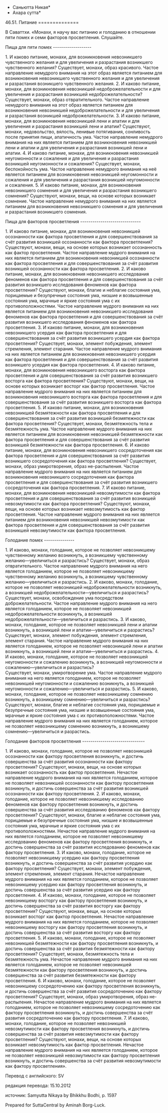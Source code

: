 * Саньютта Никая*
* Ахара сутта*

46\.51\. Питание
\=\=\=\=\=\=\=\=\=\=\=\=\=\=

В Саваттхи\. «Монахи, я научу вас питанию и голоданию в отношении пяти помех и семи факторов просветления\. Слушайте\.

Пища для пяти помех
\-\-\-\-\-\-\-\-\-\-\-\-\-\-\-\-\-\-\-

1\. И каково питание, монахи, для возникновения невозникшего чувственного желания и для увеличения и разрастания возникшего чувственного желания? Существует, монахи, образ красивого\. Частое направление немудрого внимания на этот образ является питанием для возникновения невозникшего чувственного желания и для увеличения и разрастания возникшего чувственного желания\.
2\. И каково питание, монахи, для возникновения невозникшей недоброжелательности и для увеличения и разрастания возникшей недоброжелательности? Существует, монахи, образ отвратительного\. Частое направление немудрого внимания на этот образ является питанием для возникновения невозникшей недоброжелательности и для увеличения и разрастания возникшей недоброжелательности\.
3\. И каково питание, монахи, для возникновения невозникшей лени и апатии и для увеличения и разрастания возникшей лени и апатии? Существуют, монахи, недовольство, вялость, ленивые потягивания, сонливость после принятия пищи, апатичность ума\. Частое направление немудрого внимания на них является питанием для возникновения невозникшей лени и апатии и для увеличения и разрастания возникшей лени и апатии\.
4\. И каково питание, монахи, для возникновения невозникшей неугомонности и сожаления и для увеличения и разрастания возникшей неугомонности и сожаления? Существует, монахи, беспокойность ума\. Частое направление немудрого внимания на неё является питанием для возникновения невозникшей неугомонности и сожаления и для увеличения и разрастания возникшей неугомонности и сожаления\.
5\. И каково питание, монахи, для возникновения невозникшего сомнения и для увеличения и разрастания возникшего сомнения? Существуют, монахи, вещи, на основе которых возникает сомнение\. Частое направление немудрого внимания на них является питанием для возникновения невозникшего сомнения и для увеличения и разрастания возникшего сомнения\.

Пища для факторов просветления
\-\-\-\-\-\-\-\-\-\-\-\-\-\-\-\-\-\-\-\-\-\-\-\-\-\-\-\-\-\-

1\. И каково питание, монахи, для возникновения невозникшей осознанности как фактора просветления и для совершенствования за счёт развития возникшей осознанности как фактора просветления? Существуют, монахи, вещи, на основе которых возникает осознанность как фактор просветления\. Частое направление мудрого внимания на них является питанием для возникновения невозникшей осознанности как фактора просветления и для совершенствования за счёт развития возникшей осознанности как фактора просветления\.
2\. И каково питание, монахи, для возникновения невозникшего исследования феноменов как фактора просветления и для совершенствования за счёт развития возникшего исследования феноменов как фактора просветления? Существуют, монахи, благие и неблагие состояния ума, порицаемые и безупречные состояния ума, низшие и возвышенные состояния ума, мрачные и яркие состояния ума с их противоположностями\. Частое направление мудрого внимания на них является питанием для возникновения невозникшего исследования феноменов как фактора просветления и для совершенствования за счёт развития возникшего исследования феноменов как фактора просветления\.
3\. И каково питание, монахи, для возникновения невозникшего усердия как фактора просветления и для совершенствования за счёт развития возникшего усердия как фактора просветления? Существует, монахи, элемент побуждения, элемент стремления, элемент старания\. Частое направление мудрого внимания на них является питанием для возникновения невозникшего усердия как фактора просветления и для совершенствования за счёт развития возникшего усердия как фактора просветления\.
4\. И каково питание, монахи, для возникновения невозникшего восторга как фактора просветления и для совершенствования за счёт развития возникшего восторга как фактора просветления? Существуют, монахи, вещи, на основе которых возникает восторг как фактор просветления\. Частое направление мудрого внимания на них является питанием для возникновения невозникшего восторга как фактора просветления и для совершенствования за счёт развития возникшего восторга как фактора просветления\.
5\. И каково питание, монахи, для возникновения невозникшей безмятежности как фактора просветления и для совершенствования за счёт развития возникшей безмятежности как фактора просветления? Существует, монахи, безмятежность тела и безмятежность ума\. Частое направление мудрого внимания на них является питанием для возникновения невозникшей безмятежности как фактора просветления и для совершенствования за счёт развития возникшей безмятежности как фактора просветления\.
6\. И каково питание, монахи, для возникновения невозникшего сосредоточения как фактора просветления и для совершенствования за счёт развития возникшего сосредоточения как фактора просветления? Существует, монахи, образ умиротворения, образ не\-распыления\. Частое направление мудрого внимания на них является питанием для возникновения невозникшего сосредоточения как фактора просветления и для совершенствования за счёт развития возникшего сосредоточения как фактора просветления\.
7\. И каково питание, монахи, для возникновения невозникшей невозмутимости как фактора просветления и для совершенствования за счёт развития возникшей невозмутимости как фактора просветления? Существуют, монахи, вещи, на основе которых возникает невозмутимость как фактор просветления\. Частое направление мудрого внимания на них является питанием для возникновения невозникшей невозмутимости как фактора просветления и для совершенствования за счёт развития возникшей невозмутимости как фактора просветления\.

Голодание помех
\-\-\-\-\-\-\-\-\-\-\-\-\-\-\-

1\. И каково, монахи, голодание, которое не позволяет невозникшему чувственному желанию возникнуть, а возникшему чувственному желанию—увеличиться и разрастись? Существует, монахи, образ отвратительного\. Частое направление мудрого внимания на него является голоданием, которое не позволяет невозникшему чувственному желанию возникнуть, а возникшему чувственному желанию—увеличиться и разрастись\.
2\. И каково, монахи, голодание, которое не позволяет невозникшей недоброжелательности возникнуть, а возникшей недоброжелательности—увеличиться и разрастись? Существует, монахи, освобождение ума посредством доброжелательности\. Частое направление мудрого внимания на него является голоданием, которое не позволяет невозникшей недоброжелательности возникнуть, а возникшей недоброжелательности—увеличиться и разрастись\.
3\. И каково, монахи, голодание, которое не позволяет невозникшей лени и апатии возникнуть, а возникшей лени и апатии—увеличиться и разрастись? Существует, монахи, элемент побуждения, элемент стремления, элемент старания\. Частое направление мудрого внимания на них является голоданием, которое не позволяет невозникшей лени и апатии возникнуть, а возникшей лени и апатии—увеличиться и разрастись\.
4\. И каково, монахи, голодание, которое не позволяет невозникшей неугомонности и сожалению возникнуть, а возникшей неугомонности и сожалению—увеличиться и разрастись?  
   Существует, монахи, умиротворение ума\. Частое направление мудрого внимания на него является голоданием, которое не позволяет невозникшей неугомонности и сожалению возникнуть, а возникшей неугомонности и сожалению—увеличиться и разрастись\.
5\. И каково, монахи, голодание, которое не позволяет невозникшему сомнению возникнуть, а возникшему сомнению—увеличиться и разрастись? Существуют, монахи, благие и неблагие состояния ума, порицаемые и безупречные состояния ума, низшие и возвышенные состояния ума, мрачные и яркие состояния ума с их противоположностями\. Частое направление мудрого внимания на них является голоданием, которое не позволяет невозникшему сомнению возникнуть, а возникшему сомнению—увеличиться и разрастись\.

Голодание факторов просветления
\-\-\-\-\-\-\-\-\-\-\-\-\-\-\-\-\-\-\-\-\-\-\-\-\-\-\-\-\-\-\-

1\. И каково, монахи, голодание, которое не позволяет невозникшей осознанности как фактору просветления возникнуть, и достичь совершенства за счёт развития осознанности как фактору просветления? Существуют, монахи, вещи, на основе которых возникает осознанность как фактор просветления\. Нечастое направление мудрого внимания на них является голоданием, которое не позволяет невозникшей осознанности как фактору просветления возникнуть, и достичь совершенства за счёт развития возникшей осознанности как фактору просветления\.
2\. И каково, монахи, голодание, которое не позволяет невозникшему исследованию феноменов как фактору просветления возникнуть, и достичь совершенства за счёт развития исследованию феноменов как фактору просветления? Существуют, монахи, благие и неблагие состояния ума, порицаемые и безупречные состояния ума, низшие и возвышенные состояния ума, мрачные и яркие состояния ума с их противоположностями\. Нечастое направление мудрого внимания на них является голоданием, которое не позволяет невозникшему исследованию феноменов как фактору просветления возникнуть, и достичь совершенства за счёт развития исследованию феноменов как фактору просветления\.
3\. И каково, монахи, голодание, которое не позволяет невозникшему усердию как фактору просветления возникнуть, и достичь совершенства за счёт развития усердию как фактору просветления? Существует, монахи, элемент побуждения, элемент стремления, элемент старания\. Нечастое направление мудрого внимания на них является голоданием, которое не позволяет невозникшему усердию как фактору просветления возникнуть, и достичь совершенства за счёт развития усердию как фактору просветления\.
4\. И каково, монахи, голодание, которое не позволяет невозникшему восторгу как фактору просветления возникнуть, и достичь совершенства за счёт развития восторгу как фактору просветления? Существуют, монахи, вещи, на основе которых возникает восторг как фактор просветления\. Нечастое направление мудрого внимания на них является голоданием, которое не позволяет невозникшему восторгу как фактору просветления возникнуть, и достичь совершенства за счёт развития восторгу как фактору просветления\.
5\. И каково, монахи, голодание, которое не позволяет невозникшей безмятежности как фактору просветления возникнуть, и достичь совершенства за счёт развития безмятежности как фактору просветления? Существует, монахи, безмятежность тела и безмятежность ума\. Нечастое направление мудрого внимания на них является голоданием, которое не позволяет невозникшей безмятежности как фактору просветления возникнуть, и достичь совершенства за счёт развития безмятежности как фактору просветления\.
6\. И каково, монахи, голодание, которое не позволяет невозникшему сосредоточению как фактору просветления возникнуть, и достичь совершенства за счёт развития сосредоточению как фактору просветления? Существует, монахи, образ умиротворения, образ не\-распыления\. Нечастое направление мудрого внимания на них является голоданием, которое не позволяет невозникшему сосредоточению как фактору просветления возникнуть, и достичь совершенства за счёт развития сосредоточению как фактору просветления\.
7\. И каково, монахи, голодание, которое не позволяет невозникшей невозмутимости как фактору просветления возникнуть, и достичь совершенства за счёт развития невозмутимости как фактору просветления? Существуют, монахи, вещи, на основе которых возникает невозмутимость как фактор просветления\. Нечастое направление мудрого внимания на них является голоданием, которое не позволяет невозникшей невозмутимости как фактору просветления возникнуть, и достичь совершенства за счёт развития невозмутимости как фактору просветления»\.

Перевод с английского: SV

редакция перевода: 15\.10\.2012

источник: Samyutta Nikaya by Bhikkhu Bodhi, p\. 1597

Prepared for SuttaCentral by Aminah Borg\-Luck\.